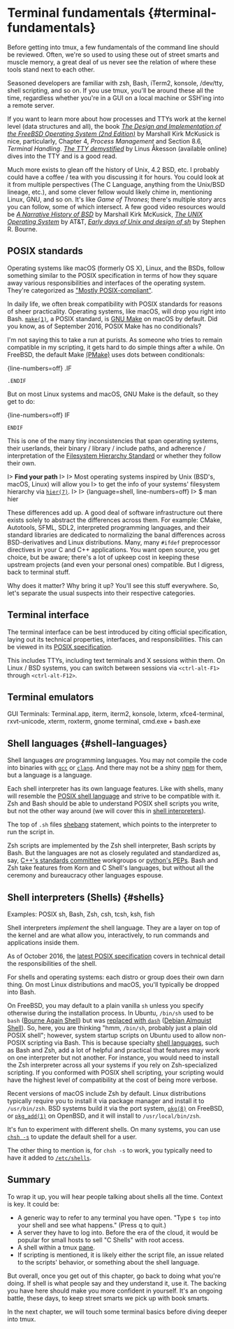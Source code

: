 # Terminal fundamentals {#terminal-fundamentals}

Before getting into tmux, a few fundamentals of the command line should be 
reviewed. Often, we're so used to using these out of street smarts and muscle
memory, a great deal of us never see the relation of where these tools stand
next to each other.

Seasoned developers are familiar with zsh, Bash, iTerm2, konsole, /dev/tty,
shell scripting, and so on. If you use tmux, you'll be around these all the
time, regardless whether you're in a GUI on a local machine or SSH'ing
into a remote server.

If you want to learn more about how processes and TTYs work at the kernel level
(data structures and all), the book [*The Design and Implementation of the FreeBSD
Operating System (2nd Edition)*](http://amzn.to/2iTmVyv) by Marshall Kirk
McKusick is nice, particularly, Chapter 4, *Process Management* and Section
8.6, *Terminal Handling*. [*The TTY demystified*](http://www.linusakesson.net/programming/tty/index.php)
by Linus Åkesson (available online) dives into the TTY and is a good read.

Much more exists to glean off the history of Unix, 4.2 BSD, etc. I probably
could have a coffee / tea with you discussing it for hours. You could look at it
from multiple perspectives (The C Language, anything from the Unix/BSD lineage,
etc.), and some clever fellow would likely chime in, mentioning Linux, GNU, and
so on. It's like *Game of Thrones*; there's multiple story arcs you can follow,
some of which intersect. A few good video resources would be [*A Narrative History of BSD*](https://www.youtube.com/watch?v=bVSXXeiFLgk)
by Marshall Kirk McKusick, [*The UNIX Operating System*](https://www.youtube.com/watch?v=tc4ROCJYbm0)
by AT&T, [*Early days of Unix and design of sh*](https://www.youtube.com/watch?v=FI_bZhV7wpI)
by Stephen R. Bourne.

## POSIX standards

Operating systems like macOS (formerly OS X), Linux, and the BSDs, follow
something similar to the POSIX specification in terms of how they square away
various responsibilities and interfaces of the operating system. They're
categorized as ["Mostly POSIX-compliant"](https://en.wikipedia.org/wiki/POSIX#Mostly_POSIX-compliant).

In daily life, we often break compatibility with POSIX standards for reasons of
sheer practicality. Operating systems, like macOS, will drop you right into Bash.
[`make(1)`](http://pubs.opengroup.org/onlinepubs/9699919799/utilities/make.html),
a POSIX standard, is [GNU Make](https://www.gnu.org/software/make/) on macOS by
default. Did you know, as of September 2016, POSIX Make has no conditionals?

I'm not saying this to take a run at purists. As someone who tries to remain
compatible in my scripting, it gets hard to do simple things after a while. On
FreeBSD, the default Make [(PMake)](https://www.freebsd.org/doc/en_US.ISO8859-1/books/pmake/)
uses dots between conditionals:

{line-numbers=off}
    .IF

    .ENDIF

But on most Linux systems and macOS, GNU Make is the default, so they get to do:

{line-numbers=off}
    IF

    ENDIF

This is one of the many tiny inconsistencies that span operating systems, their
userlands, their binary / library /  include paths, and adherence /
interpretation of the [Filesystem Hierarchy Standard](https://en.wikipedia.org/wiki/Filesystem_Hierarchy_Standard)
or whether they follow their own.

I> **Find your path**
I>
I> Most operating systems inspired by Unix (BSD's, macOS, Linux) will allow you
I> to get the info of your systems' filesystem hierarchy via [`hier(7)`](https://www.freebsd.org/cgi/man.cgi?hier(7)).
I>
I> {language=shell, line-numbers=off}
I>     $ man hier

These differences add up. A good deal of software infrastructure out
there exists solely to abstract the differences across them. For example: CMake,
Autotools, SFML, SDL2, interpreted programming languages, and their standard
libraries are dedicated to normalizing the banal differences across
BSD-derivatives and Linux distributions. Many, many `#ifdef` preprocessor
directives in your C and C++ applications. You want open source, you get choice,
but be aware; there's a lot of upkeep cost in keeping these upstream projects
(and even your personal ones) compatible. But I digress, back to terminal stuff.

Why does it matter? Why bring it up? You'll see this stuff everywhere.
So, let's separate the usual suspects into their respective categories.

## Terminal interface

The terminal interface can be best introduced by citing official specification,
laying out its technical properties, interfaces, and responsibilities. This can
be viewed in its [POSIX specification](http://pubs.opengroup.org/onlinepubs/9699919799/basedefs/V1_chap11.html).

This includes TTYs, including text terminals and X sessions within them. On
Linux / BSD systems, you can switch between sessions via `<ctrl-alt-F1>`
through `<ctrl-alt-F12>`.

## Terminal emulators

GUI Terminals: Terminal.app, iterm, iterm2, konsole, lxterm, xfce4-terminal,
rxvt-unicode, xterm, roxterm, gnome terminal, cmd.exe + bash.exe

## Shell languages {#shell-languages}

Shell languages *are* programming languages. You may not compile the code
into binaries with [`gcc`](https://gcc.gnu.org/) or [`clang`](http://clang.llvm.org/).
And there may not be a shiny [npm](https://www.npmjs.com/) for them, but a
language is a language.

Each shell interpreter has its own language features. Like with shells, many
will resemble the [POSIX shell language](http://pubs.opengroup.org/onlinepubs/9699919799/utilities/V3_chap02.html#tag_18_01)
and strive to be compatible with it. Zsh and Bash should be able to understand
POSIX shell scripts you write, but not the other way around (we will cover this
in [shell interpreters](#shells)).

The top of `.sh` files [shebang](https://en.wikipedia.org/wiki/Shebang_(Unix))
statement, which points to the interpreter to run the script in.

Zsh scripts are implemented by the Zsh shell interpreter, Bash scripts by Bash.
But the languages are not as closely regulated and standardized as, say, [C++'s
standards committee](http://www.open-std.org/jtc1/sc22/wg21/) workgroups or
[python's PEPs](https://www.python.org/dev/peps/). Bash and Zsh take features
from Korn and C Shell's languages, but without all the ceremony and bureaucracy
other languages espouse.

## Shell interpreters (Shells) {#shells}

Examples: POSIX sh, Bash, Zsh, csh, tcsh, ksh, fish

Shell interpreters *implement* the shell language. They are a layer on top of
the kernel and are what allow you, interactively, to run commands and
applications inside them.

As of October 2016, the [latest POSIX specification](http://pubs.opengroup.org/onlinepubs/9699919799/utilities/sh.html)
covers in technical detail the responsibilities of the shell.

For shells and operating systems: each distro or group does their own darn
thing. On most Linux distributions and macOS, you'll typically be dropped into
Bash.

On FreeBSD, you may default to a plain vanilla `sh` unless you specify
otherwise during the installation process. In Ubuntu, `/bin/sh` used to be
`bash` ([Bourne Again Shell](https://en.wikipedia.org/wiki/Bourne_shell)) but
was [replaced with `dash`](https://wiki.ubuntu.com/DashAsBinSh)
([Debian Almquist Shell](https://en.wikipedia.org/wiki/Almquist_shell)). So,
here, you are thinking "hmm, `/bin/sh`, probably just a plain old POSIX shell";
however, system startup scripts on Ubuntu used to allow non-POSIX scripting
via Bash. This is because specialty [shell languages](#shell-languages), such as
Bash and Zsh, add a lot of helpful and practical that features may work on one
interpreter but not another. For instance, you would need to install the Zsh
interpreter across all your systems if you rely on Zsh-specialized
scripting. If you conformed with POSIX shell scripting, your scripting would
have the highest level of compatibility at the cost of being more verbose.

Recent versions of macOS include Zsh by default. Linux distributions
typically require you to install it via package manager and install it to
`/usr/bin/zsh`. BSD systems build it via the port system, [`pkg(8)`](https://www.freebsd.org/cgi/man.cgi?query=pkg&apropos=0&sektion=0&manpath=FreeBSD+10.3-RELEASE+and+Ports&arch=default&format=html)
on FreeBSD, or [`pkg_add(1)`](http://man.openbsd.org/pkg_add.1) on OpenBSD,
and it will install to `/usr/local/bin/zsh`.

It's fun to experiment with different shells. On many systems, you can use
[`chsh -s`](https://en.wikipedia.org/wiki/Chsh) to update the default shell for
a user.

The other thing to mention is, for `chsh -s` to work, you typically need to have
it added to [`/etc/shells`](https://bash.cyberciti.biz/guide//etc/shells).

## Summary

To wrap it up, you will hear people talking about shells all the time.
Context is key. It could be:

- A generic way to refer to any terminal you have open. "Type `$ top` into your
  shell and see what happens." (Press q to quit.)
- A server they have to log into. Before the era of the cloud, it would be
  popular for small hosts to sell "C Shells" with root access.
- A shell within a tmux [pane](#panes).
- If scripting is mentioned, it is likely either the script file, an issue
  related to the scripts' behavior, or something about the shell language.

But overall, once you get out of this chapter, go back to doing what you're
doing. If shell is what people say and they understand it, use it. The backing
you have here should make you more confident in yourself. It's an ongoing
battle, these days, to keep street smarts we pick up with book smarts.

In the next chapter, we will touch some terminal basics before diving
deeper into tmux.
